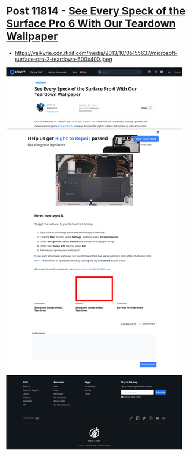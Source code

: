 # Post 11814 - [See Every Speck of the Surface Pro 6 With Our Teardown Wallpaper](https://www.ifixit.com/News/11814/surface-pro-6-wallpaper)

- https://valkyrie.cdn.ifixit.com/media/2013/10/05155637/microsoft-surface-pro-2-teardown-600x400.jpeg

![screencap](screenshots/efaf0bc6-4542-43e5-ac61-34d0e3950055.png)
